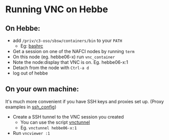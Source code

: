 # Running VNC on Hebbe

## On Hebbe:
- add `/priv/c3-oso/sbsw/containers/bin` to your `PATH`
  * Eg: [bashrc](hebbe/bashrc)
- Get a session on one of the NAFCI nodes by running `term`
- On this node (eg. hebbe06-x) run `vnc_container`
- Note the node:display that VNC is on. Eg. hebbe06-x:1
- Detach from the node with `Ctrl-a d`
- log out of hebbe

## On your own machine:
It's much more convenient if you have SSH keys and proxies
set up. (Proxy examples in [ssh_config](my_machine/ssh_config))

- Create a SSH tunnel to the VNC session you created
  * You can use the script [vnctunnel](my_machine/vnctunnel)
  * Eg. `vnctunnel hebbe06-x:1`
- Run `vncviewer :1`
